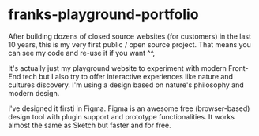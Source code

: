 # franks-playground-portfolio

After building dozens of closed source websites (for customers) in the last 10 years, this is my very first public / open source project. That means you can see my code and re-use it if you want ^^,

It's actually just my playground website to experiment with modern Front-End tech but I also try to offer interactive experiences like nature and cultures discovery.
I'm using a design based on nature's philosophy and modern design.

I've designed it firsti in Figma. Figma is an awesome free (browser-based) design tool with plugin support and prototype functionalities. It works almost the same as Sketch but faster and for free.

